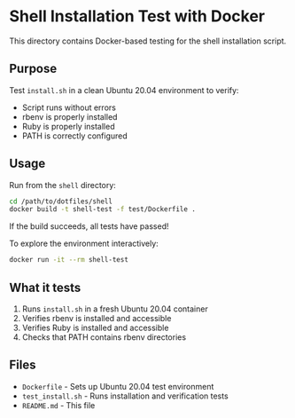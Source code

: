 # Shell Installation Test with Docker

This directory contains Docker-based testing for the shell installation script.

## Purpose

Test `install.sh` in a clean Ubuntu 20.04 environment to verify:
- Script runs without errors
- rbenv is properly installed
- Ruby is properly installed
- PATH is correctly configured

## Usage

Run from the `shell` directory:

```bash
cd /path/to/dotfiles/shell
docker build -t shell-test -f test/Dockerfile .
```

If the build succeeds, all tests have passed!

To explore the environment interactively:

```bash
docker run -it --rm shell-test
```

## What it tests

1. Runs `install.sh` in a fresh Ubuntu 20.04 container
2. Verifies rbenv is installed and accessible
3. Verifies Ruby is installed and accessible
4. Checks that PATH contains rbenv directories

## Files

- `Dockerfile` - Sets up Ubuntu 20.04 test environment
- `test_install.sh` - Runs installation and verification tests
- `README.md` - This file